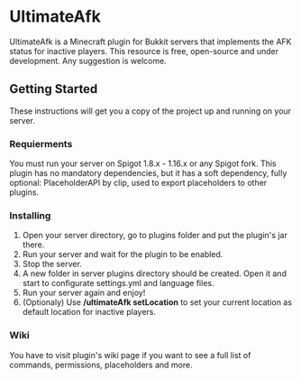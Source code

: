 # UltimateAfk

UltimateAfk is a Minecraft plugin for Bukkit servers that implements the AFK status for inactive players.
This resource is free, open-source and under development. Any suggestion is welcome.

## Getting Started

These instructions will get you a copy of the project up and running on your server.

### Requierments

You must run your server on Spigot 1.8.x - 1.16.x or any Spigot fork.
This plugin has no mandatory dependencies, but it has a soft dependency, fully optional: PlaceholderAPI by clip, used to export placeholders to other plugins.

### Installing

1. Open your server directory, go to plugins folder and put the plugin's jar there.
2. Run your server and wait for the plugin to be enabled.
3. Stop the server.
4. A new folder in server plugins directory should be created. Open it and start to configurate settings.yml and language files.
5. Run your server again and enjoy!
6. (Optionaly) Use **/ultimateAfk setLocation** to set your current location as default location for inactive players.

### Wiki

You have to visit plugin's wiki page if you want to see a full list of commands, permissions, placeholders and more.

